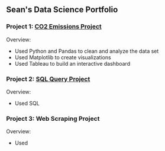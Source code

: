 ## Sean's Data Science Portfolio

### Project 1: [CO2 Emissions Project](https://github.com/seanjkk/owid-co2-project)

Overview:
- Used Python and Pandas to clean and analyze the data set
- Used Matplotlib to create visualizations 
- Used Tableau to build an interactive dashboard


### Project 2: [SQL Query Project]()

Overview:
- Used SQL


### Project 3: Web Scraping Project

Overview:
- Used